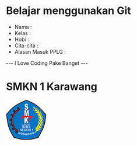 # Belajar menggunakan Git

- Nama              :
- Kelas             :
- Hobi              :
- Cita-cita         :
- Alasan Masuk PPLG :

--- I Love Coding Pake Banget ---

# SMKN 1 Karawang
![Neskar](img/smkn.png)